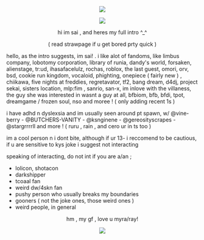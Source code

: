 <p align="center">
<img src=https://i.pinimg.com/originals/66/c0/49/66c0496515d61395a5292077ab6cb2ae.gif>
</p>

<p align="center">
<img src=https://i.postimg.cc/htx0TmPm/frill-2.png>

<p align="center">
hi im sai , and heres my full intro ^_^
<p align="center">
 ( read strawpage if u get bored prty quick )

hello, as the intro suggests, im sai! . i like alot of fandoms, like limbus company, lobotomy corporation, library of runia, dandy's world, forsaken, alienstage, tr:ud, ihasafacelulz, rochas, roblox, the last guest, omori, orv, bsd, cookie run kingdom, vocaloid, phighting, onepiece ( fairly new  ) , chiikawa, five nights at freddies, regretavator, tf2, bang dream, d4dj, project sekai, sisters location, mlp:fim , sanrio, san-x, im inlove with the villaness, the guy she was interested in wasnt a guy at all, bfbiom, bfb, bfdi, tpot, dreamgame / frozen soul, nso and moree ! ( only adding recent 1s )

i have adhd n dyslexsia and im usually seen around pt spawn, w/ @vine-berry - @BUTCHERS-VANITY - @ksnginene - @gereosityscrapes - @stargrrrrll and more ! ( ruru , rain , and cero ur in ts too )

im a cool person n i dont bite, although if ur 13- i reccomend to be cautious, if u are sensitive to kys joke i suggest not interacting

speaking of interacting, do not int if you are a/an ;
* lolicon, shotacon
* darkshipper
* tcoaal fan
* weird dw/4skn fan
* pushy person who usually breaks my boundaries
* gooners ( not the joke ones, those weird ones )
* weird people, in general
<p align="center">
hm , my gf , love u myra/ray!
<p align="center">
<img src=https://i.postimg.cc/jdCqn1qs/IMG-9558.png>
